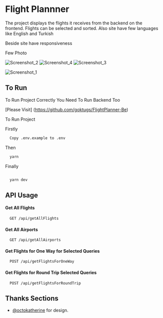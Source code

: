 # Flight Plannner

The project displays the flights it receives from the backend on the frontend. Flights can be selected and sorted. Also site have few languages like English and Turkish

Beside site have responsiveness

Few Photo

![Screenshot_2](https://github.com/goktugs/Flight-Planner/assets/86847572/ba492522-ee2e-4e72-a36b-f52a6255a60b)
![Screenshot_4](https://github.com/goktugs/Flight-Planner/assets/86847572/32f8a945-6052-495c-808a-f6958a9ff4ae)
![Screenshot_3](https://github.com/goktugs/Flight-Planner/assets/86847572/ae7efd0b-d66a-4d54-bcb8-121b001078c4)



![Screenshot_1](https://github.com/goktugs/Flight-Planner/assets/86847572/131a1c0d-224a-4633-9c8f-7b0c096528c1)

## To Run

To Run Project Correctly You Need To Run Backend Too

[Please Visit] (https://github.com/goktugs/FlightPlanner-Be)

To Run Project

Firstly

```bash
  Copy .env.example to .env
```

Then

```bash
  yarn
```

Finally

```bash

  yarn dev


```

## API Usage

#### Get All Flights

```http
  GET /api/getAllFlights
```

#### Get All Airports

```http
  GET /api/getAllAirports
```

#### Get Flights for One Way for Selected Queries

```http
  POST /api/getFlightsForOneWay
```

#### Get Flights for Round Trip Selected Queries

```http
  POST /api/getFlightsForRoundTrip
```

## Thanks Sections

- [@octokatherine](https://www.behance.net/gallery/169344001/Flight-Ticket-Booking-Website) for design.
